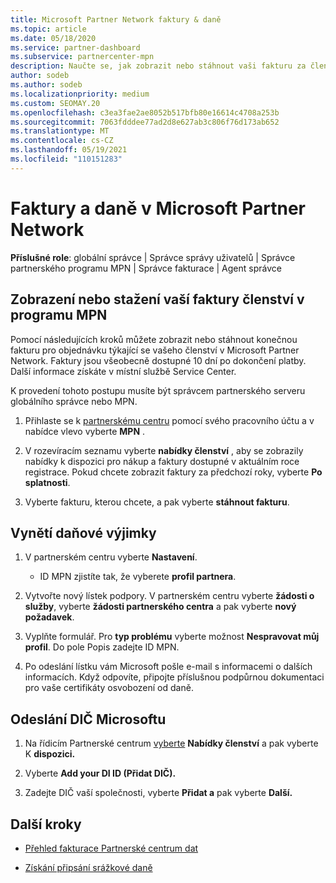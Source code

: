 ```yaml
---
title: Microsoft Partner Network faktury & daně
ms.topic: article
ms.date: 05/18/2020
ms.service: partner-dashboard
ms.subservice: partnercenter-mpn
description: Naučte se, jak zobrazit nebo stáhnout vaši fakturu za členství v programu MPN, jak vystavit daňovou odchylku, a jak poslat Microsoftu své identifikační číslo.
author: sodeb
ms.author: sodeb
ms.localizationpriority: medium
ms.custom: SEOMAY.20
ms.openlocfilehash: c3ea3fae2ae8052b517bfb80e16614c4708a253b
ms.sourcegitcommit: 7063fdddee77ad2d8e627ab3c806f76d173ab652
ms.translationtype: MT
ms.contentlocale: cs-CZ
ms.lasthandoff: 05/19/2021
ms.locfileid: "110151283"
---
```

# <a name="invoices-and-taxes-in-the-microsoft-partner-network"></a>Faktury a daně v Microsoft Partner Network

**Příslušné role**: globální správce | Správce správy uživatelů | Správce partnerského programu MPN | Správce fakturace | Agent správce

## <a name="view-or-download-your-mpn-membership-invoice"></a>Zobrazení nebo stažení vaší faktury členství v programu MPN

Pomocí následujících kroků můžete zobrazit nebo stáhnout konečnou fakturu pro objednávku týkající se vašeho členství v Microsoft Partner Network. Faktury jsou všeobecně dostupné 10 dní po dokončení platby. Další informace získáte v místní službě Service Center.  

K provedení tohoto postupu musíte být správcem partnerského serveru globálního správce nebo MPN. 

1.  Přihlaste se k [partnerskému centru](https://partner.microsoft.com/dashboard/home) pomocí svého pracovního účtu a v nabídce vlevo vyberte **MPN** .

4.  V rozevíracím seznamu vyberte **nabídky členství** , aby se zobrazily nabídky k dispozici pro nákup a faktury dostupné v aktuálním roce registrace. Pokud chcete zobrazit faktury za předchozí roky, vyberte **Po splatnosti**.

6.  Vyberte fakturu, kterou chcete, a pak vyberte **stáhnout fakturu**. 

## <a name="file-a-tax-exemption"></a>Vynětí daňové výjimky

1.  V partnerském centru vyberte **Nastavení**.
    - ID MPN zjistíte tak, že vyberete **profil partnera**.

2.  Vytvořte nový lístek podpory. V partnerském centru vyberte **žádosti o služby**, vyberte **žádosti partnerského centra** a pak vyberte **nový požadavek**.

3.  Vyplňte formulář. Pro **typ problému** vyberte možnost **Nespravovat můj profil**. Do pole Popis zadejte ID MPN.

4.  Po odeslání lístku vám Microsoft pošle e-mail s informacemi o dalších informacích. Když odpovíte, připojte příslušnou podpůrnou dokumentaci pro vaše certifikáty osvobození od daně.

## <a name="send-microsoft-your-vat-id-number"></a>Odeslání DIČ Microsoftu

1.  Na řídicím Partnerské centrum [vyberte](https://partner.microsoft.com/dashboard/home) **Nabídky členství** a pak vyberte K **dispozici.** 

2.  Vyberte **Add your DI ID (Přidat DIČ).** 

3.  Zadejte DIČ vaší společnosti, vyberte **Přidat a** pak vyberte **Další.** 

## <a name="next-steps"></a>Další kroky

- [Přehled fakturace Partnerské centrum dat](billing-basics.md)

- [Získání připsání srážkové daně](withholding-tax-credit-form.md)